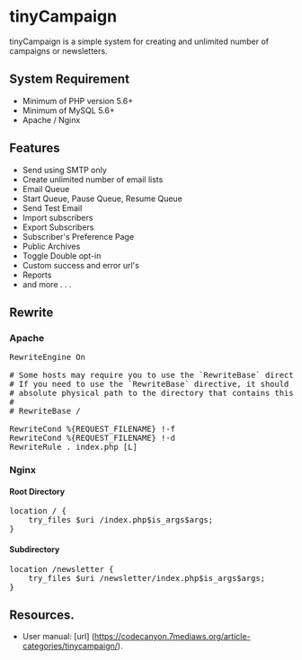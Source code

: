 # tinyCampaign

tinyCampaign is a simple system for creating and unlimited number of campaigns or newsletters.

## System Requirement

* Minimum of PHP version 5.6+
* Minimum of MySQL 5.6+
* Apache / Nginx


## Features

* Send using SMTP only
* Create unlimited number of email lists
* Email Queue
* Start Queue, Pause Queue, Resume Queue
* Send Test Email
* Import subscribers
* Export Subscribers
* Subscriber's Preference Page
* Public Archives
* Toggle Double opt-in
* Custom success and error url's
* Reports
* and more . . .


## Rewrite

### Apache

<pre>
RewriteEngine On
 
# Some hosts may require you to use the `RewriteBase` directive.
# If you need to use the `RewriteBase` directive, it should be the
# absolute physical path to the directory that contains this htaccess file.
#
# RewriteBase /
 
RewriteCond %{REQUEST_FILENAME} !-f
RewriteCond %{REQUEST_FILENAME} !-d
RewriteRule . index.php [L]
</pre>

### Nginx

#### Root Directory

<pre>
location / {
    try_files $uri /index.php$is_args$args;
}
</pre>

#### Subdirectory

<pre>
location /newsletter {
    try_files $uri /newsletter/index.php$is_args$args;
}
</pre>

## Resources.

* User manual: [url] (https://codecanyon.7mediaws.org/article-categories/tinycampaign/).